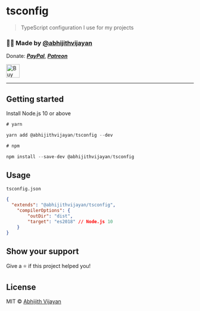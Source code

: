 # tsconfig

> TypeScript configuration I use for my projects

<h3>🙋‍♂️ Made by <a href="https://twitter.com/_abhijithv">@abhijithvijayan</a></h3>
<p>
  Donate:
  <a href="https://www.paypal.me/iamabhijithvijayan" target='_blank'><i><b>PayPal</b></i></a>,
  <a href="https://www.patreon.com/abhijithvijayan" target='_blank'><i><b>Patreon</b></i></a>
</p>
<p>
  <a href='https://www.buymeacoffee.com/abhijithvijayan' target='_blank'>
    <img height='36' style='border:0px;height:36px;' src='https://bmc-cdn.nyc3.digitaloceanspaces.com/BMC-button-images/custom_images/orange_img.png' border='0' alt='Buy Me a Coffee' />
  </a>
</p>
<hr />

## Getting started

Install Node.js 10 or above

```js
# yarn

yarn add @abhijithvijayan/tsconfig --dev

# npm

npm install --save-dev @abhijithvijayan/tsconfig
```

## Usage

`tsconfig.json`
```json
{
  "extends": "@abhijithvijayan/tsconfig",
	"compilerOptions": {
		"outDir": "dist",
		"target": "es2018" // Node.js 10
	}
}
```

## Show your support

Give a ⭐️ if this project helped you!

## License

MIT © [Abhijith Vijayan](https://abhijithvijayan.in)
